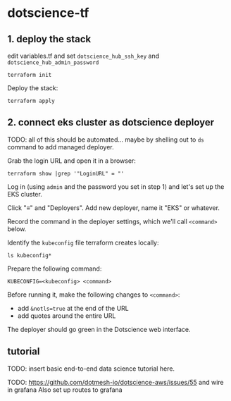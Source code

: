 # dotscience-tf

## 1. deploy the stack

edit variables.tf and set `dotscience_hub_ssh_key` and `dotscience_hub_admin_password`

```
terraform init
```

Deploy the stack:
```
terraform apply
```

## 2. connect eks cluster as dotscience deployer

TODO: all of this should be automated... maybe by shelling out to `ds` command to add managed deployer.

Grab the login URL and open it in a browser:
```
terraform show |grep '"LoginURL" = "'
```

Log in (using `admin` and the password you set in step 1) and let's set up the EKS cluster.

Click "≡" and "Deployers".
Add new deployer, name it "EKS" or whatever.

Record the command in the deployer settings, which we'll call `<command>` below.

Identify the `kubeconfig` file terraform creates locally:

```
ls kubeconfig*
```

Prepare the following command:

```
KUBECONFIG=<kubeconfig> <command>
```

Before running it, make the following changes to `<command>`:
* add `&notls=true` at the end of the URL
* add quotes around the entire URL

The deployer should go green in the Dotscience web interface.

## tutorial

TODO: insert basic end-to-end data science tutorial here.

TODO: https://github.com/dotmesh-io/dotscience-aws/issues/55 and wire in grafana
Also set up routes to grafana
